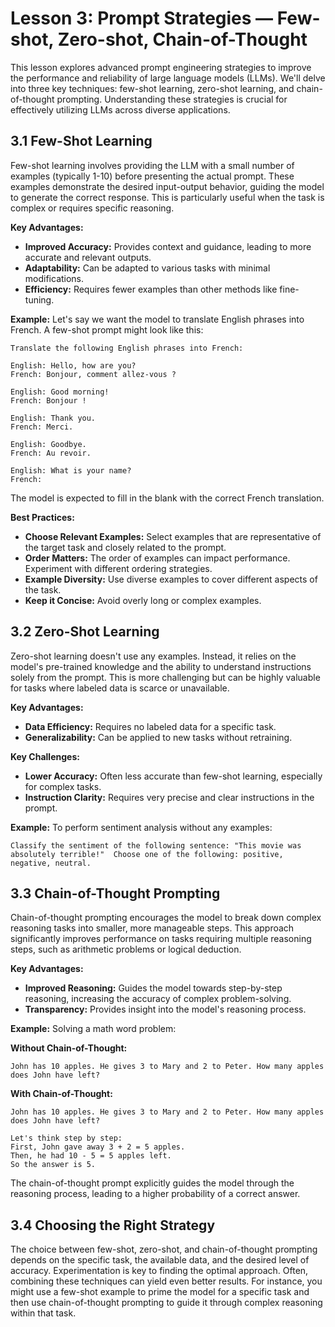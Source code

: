 # Lesson 3: Prompt Strategies — Few-shot, Zero-shot, Chain-of-Thought

This lesson explores advanced prompt engineering strategies to improve the performance and reliability of large language models (LLMs). We'll delve into three key techniques: few-shot learning, zero-shot learning, and chain-of-thought prompting.  Understanding these strategies is crucial for effectively utilizing LLMs across diverse applications.

## 3.1 Few-Shot Learning

Few-shot learning involves providing the LLM with a small number of examples (typically 1-10) before presenting the actual prompt. These examples demonstrate the desired input-output behavior, guiding the model to generate the correct response.  This is particularly useful when the task is complex or requires specific reasoning.

**Key Advantages:**

* **Improved Accuracy:**  Provides context and guidance, leading to more accurate and relevant outputs.
* **Adaptability:** Can be adapted to various tasks with minimal modifications.
* **Efficiency:** Requires fewer examples than other methods like fine-tuning.


**Example:** Let's say we want the model to translate English phrases into French. A few-shot prompt might look like this:

```
Translate the following English phrases into French:

English: Hello, how are you?
French: Bonjour, comment allez-vous ?

English: Good morning!
French: Bonjour !

English: Thank you.
French: Merci.

English: Goodbye.
French: Au revoir.

English: What is your name?
French:  
```

The model is expected to fill in the blank with the correct French translation.


**Best Practices:**

* **Choose Relevant Examples:** Select examples that are representative of the target task and closely related to the prompt.
* **Order Matters:**  The order of examples can impact performance. Experiment with different ordering strategies.
* **Example Diversity:** Use diverse examples to cover different aspects of the task.
* **Keep it Concise:** Avoid overly long or complex examples.


## 3.2 Zero-Shot Learning

Zero-shot learning doesn't use any examples.  Instead, it relies on the model's pre-trained knowledge and the ability to understand instructions solely from the prompt.  This is more challenging but can be highly valuable for tasks where labeled data is scarce or unavailable.

**Key Advantages:**

* **Data Efficiency:** Requires no labeled data for a specific task.
* **Generalizability:** Can be applied to new tasks without retraining.

**Key Challenges:**

* **Lower Accuracy:**  Often less accurate than few-shot learning, especially for complex tasks.
* **Instruction Clarity:** Requires very precise and clear instructions in the prompt.


**Example:**  To perform sentiment analysis without any examples:

```
Classify the sentiment of the following sentence: "This movie was absolutely terrible!"  Choose one of the following: positive, negative, neutral.
```

## 3.3 Chain-of-Thought Prompting

Chain-of-thought prompting encourages the model to break down complex reasoning tasks into smaller, more manageable steps.  This approach significantly improves performance on tasks requiring multiple reasoning steps, such as arithmetic problems or logical deduction.

**Key Advantages:**

* **Improved Reasoning:** Guides the model towards step-by-step reasoning, increasing the accuracy of complex problem-solving.
* **Transparency:**  Provides insight into the model's reasoning process.

**Example:** Solving a math word problem:

**Without Chain-of-Thought:**

```
John has 10 apples. He gives 3 to Mary and 2 to Peter. How many apples does John have left?
```

**With Chain-of-Thought:**

```
John has 10 apples. He gives 3 to Mary and 2 to Peter. How many apples does John have left?

Let's think step by step:
First, John gave away 3 + 2 = 5 apples.
Then, he had 10 - 5 = 5 apples left.
So the answer is 5.
```

The chain-of-thought prompt explicitly guides the model through the reasoning process, leading to a higher probability of a correct answer.


## 3.4  Choosing the Right Strategy

The choice between few-shot, zero-shot, and chain-of-thought prompting depends on the specific task, the available data, and the desired level of accuracy.  Experimentation is key to finding the optimal approach.  Often, combining these techniques can yield even better results.  For instance, you might use a few-shot example to prime the model for a specific task and then use chain-of-thought prompting to guide it through complex reasoning within that task.
